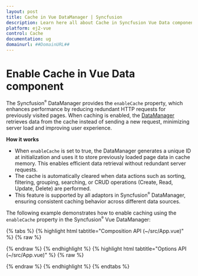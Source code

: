 ```yaml
---
layout: post
title: Cache in Vue DataManager | Syncfusion
description: Learn here all about Cache in Syncfusion Vue Data component of Syncfusion Essential JS 2 and more details.
platform: ej2-vue
control: Cache 
documentation: ug
domainurl: ##DomainURL##
---
```


# Enable Cache in Vue Data component

The Syncfusion<sup style="font-size:70%">&reg;</sup> DataManager provides the `enableCache` property, which enhances performance by reducing redundant HTTP requests for previously visited pages. When caching is enabled, the [DataManager](https://ej2.syncfusion.com/documentation/api/data/dataManager/) retrieves data from the cache instead of sending a new request, minimizing server load and improving user experience.

**How it works**

* When `enableCache` is set to true, the DataManager generates a unique ID at initialization and uses it to store previously loaded page data in cache memory. This enables efficient data retrieval without redundant server requests.
* The cache is automatically cleared when data actions such as sorting, filtering, grouping, searching, or CRUD operations (Create, Read, Update, Delete) are performed.
* This feature is supported by all adaptors in Syncfusion<sup style="font-size:70%">&reg;</sup> DataManager, ensuring consistent caching behavior across different data sources.

The following example demonstrates how to enable caching using the `enableCache` property in the Syncfusion<sup style="font-size:70%">&reg;</sup> Vue DataManager:

{% tabs %}
{% highlight html tabtitle="Composition API (~/src/App.vue)" %}
{% raw %}

<template>
  <div id="app">
    <ejs-grid :dataSource="data">
      <e-columns>
        <e-column field='OrderID' headerText='Order ID' width='100' textAlign='Right'></e-column>
        <e-column field='CustomerID' headerText='Customer ID' width='100'></e-column>
        <e-column field='EmployeeID' headerText='Employee ID' width='100' textAlign='Right'></e-column>
        <e-column field="OrderDate" headerText="Order Date" format="yMd" textAlign="Right" width="120"></e-column>
      </e-columns>
    </ejs-grid>
  </div>
</template>
<script setup>
import { DataManager, WebApiAdaptor } from '@syncfusion/ej2-data';
import { GridComponent as EjsGrid, ColumnsDirective as EColumns, ColumnDirective as EColumn } from '@syncfusion/ej2-vue-grids';

const data = new DataManager({ 
  url: "https://services.syncfusion.com/vue/production/api/Orders",
  adaptor: new WebApiAdaptor(),
  crossDomain: true,
  enableCache: true // Enables caching to prevent repeated HTTP requests.
});
</script>
<style>
@import "../node_modules/@syncfusion/ej2-base/styles/tailwind.css";
@import "../node_modules/@syncfusion/ej2-buttons/styles/tailwind.css";
@import "../node_modules/@syncfusion/ej2-calendars/styles/tailwind.css";
@import "../node_modules/@syncfusion/ej2-dropdowns/styles/tailwind.css";
@import "../node_modules/@syncfusion/ej2-inputs/styles/tailwind.css";
@import "../node_modules/@syncfusion/ej2-navigations/styles/tailwind.css";
@import "../node_modules/@syncfusion/ej2-popups/styles/tailwind.css";
@import "../node_modules/@syncfusion/ej2-splitbuttons/styles/tailwind.css";
@import "../node_modules/@syncfusion/ej2-vue-grids/styles/tailwind.css";
</style>

{% endraw %}
{% endhighlight %}
{% highlight html tabtitle="Options API (~/src/App.vue)" %}
{% raw %}

<template>
  <div id="app">
    <ejs-grid :dataSource="data">
      <e-columns>
        <e-column field='OrderID' headerText='Order ID' width='100' textAlign='Right'></e-column>
        <e-column field='CustomerID' headerText='Customer ID' width='100'></e-column>
        <e-column field='EmployeeID' headerText='Employee ID' width='100' textAlign='Right'></e-column>
        <e-column field="OrderDate" headerText="Order Date" format="yMd" textAlign="Right" width="120"></e-column>
      </e-columns>
    </ejs-grid>
  </div>
</template>
<script>
import { GridComponent, ColumnDirective, ColumnsDirective } from "@syncfusion/ej2-vue-grids";
import { DataManager, WebApiAdaptor } from "@syncfusion/ej2-data";

export default {
  components: {
    'ejs-grid': GridComponent,
    'e-column': ColumnDirective,
    'e-columns': ColumnsDirective
  },
  data: () => {
    return {
      data: new DataManager({
        url: "https://services.syncfusion.com/vue/production/api/Orders",
        adaptor: new WebApiAdaptor(),
        crossDomain: true,
        enableCache: true // Enables caching to prevent repeated HTTP requests.
      })
    };
  }
}
</script>
<style>
@import "../node_modules/@syncfusion/ej2-base/styles/tailwind.css";
@import "../node_modules/@syncfusion/ej2-buttons/styles/tailwind.css";
@import "../node_modules/@syncfusion/ej2-calendars/styles/tailwind.css";
@import "../node_modules/@syncfusion/ej2-dropdowns/styles/tailwind.css";
@import "../node_modules/@syncfusion/ej2-inputs/styles/tailwind.css";
@import "../node_modules/@syncfusion/ej2-navigations/styles/tailwind.css";
@import "../node_modules/@syncfusion/ej2-popups/styles/tailwind.css";
@import "../node_modules/@syncfusion/ej2-splitbuttons/styles/tailwind.css";
@import "../node_modules/@syncfusion/ej2-vue-grids/styles/tailwind.css";
</style>

{% endraw %}
{% endhighlight %}
{% endtabs %}